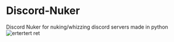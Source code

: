 # Discord-Nuker
Discord Nuker for nuking/whizzing discord servers made in python![ertertert ret ](https://user-images.githubusercontent.com/76713140/117554363-cb38c400-b01c-11eb-8479-56f05b3c19f7.png)



